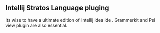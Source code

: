 ## Intellij Stratos Language pluging
Its wise to have a ultimate edition of Intellij idea ide .
Grammerkit and Psi view plugin are also essential.

